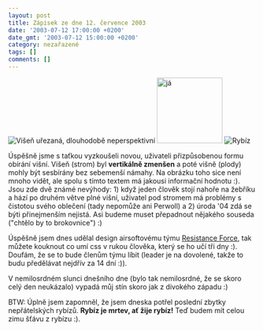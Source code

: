 ```yaml
---
layout: post
title: Zápisek ze dne 12. července 2003
date: '2003-07-12 17:00:00 +0200'
date_gmt: '2003-07-12 15:00:00 +0200'
category: nezařazené
tags: []
comments: []
---
```

<div ><img src="%base_url%/assets/old-images/visne.jpg" alt="Višeň uřezaná, dlouhodobě neperspektivní">  <img alt="já" style="width:133px" src="%base_url%/assets/old-images/ja.jpg">  <img src="%base_url%/assets/old-images/rybiz.jpg" alt="Rybíz"></div>
<p>Úspěšně jsme s  taťkou vyzkoušeli novou, uživateli přizpůsobenou formu obírání višní. Višeň  (strom) byl <span style="font-weight:bold">vertikálně zmenšen</span> a poté višně (plody) mohly  být sesbírány bez sebemenší námahy. Na obrázku toho sice není mnoho vidět, ale  spolu s tímto textem má jakousi informační hodnotu :). Jsou zde dvě známé <span  class="oranz">nevýhody</span>: 1) když jeden člověk stojí nahoře na žebříku a  hází po druhém větve plné višní, uživatel pod stromem má problémy s čistotou  svého oblečení (tady nepomůže ani Perwoll) a 2) úroda '04 zdá se býti <span  class="oranz">přinejmenším nejistá</span>. Asi budeme muset přepadnout nějakého  souseda (&quot;chtělo by to brokovnice&quot;) :)</p>
<p>Úspěšně jsem dnes udělal  design airsoftovému týmu <a href="http://www.resistanceforce.wz.cz" target="_blank">Resistance  Force</a>, tak můžete kouknout co umí css v rukou člověka, který se ho učí tři  dny :). Doufám, že se to bude členům týmu líbit (leader je na dovolené, takže to  budu předělávat nejdřív za 14 dní :)).</p>
<p>V  nemilosrdném slunci dnešního dne (bylo tak nemilosrdné, že se skoro celý den  neukázalo) vypadá můj stín skoro jak z divokého západu :)</p>
<p>BTW: Úplně jsem zapomněl, že jsem dneska potřel poslední zbytky nepřátelských  rybízů. <span style="font-weight:bold">Rybíz je mrtev, ať žije rybíz!</span> Teď budem mít  celou zimu šťávu z rybízu :).</p>

